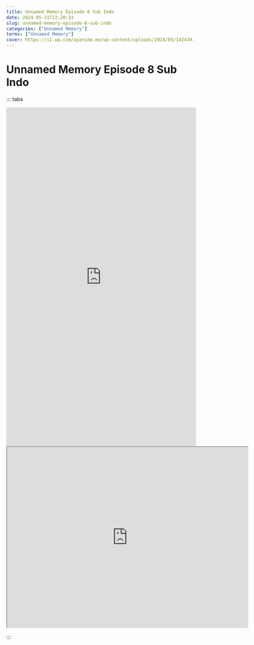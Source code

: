 ```yaml
---
title: Unnamed Memory Episode 8 Sub Indo
date: 2024-05-31T22:20:33
slug: unnamed-memory-episode-8-sub-indo
categories: ["Unnamed Memory"]
terms: ["Unnamed Memory"]
cover: https://i1.wp.com/ayanime.me/wp-content/uploads/2024/05/142439.jpg
---
```


# Unnamed Memory Episode 8 Sub Indo
::: tabs

<iframe src="https://play.ayanime.me/include/fluidplayer/fluidplayer.php?VideoSrc1=https%3A%2F%2Fdrive.google.com%2Ffile%2Fd%2F1oIU6iZ0dlLrdQTyKmeVnUTnJ66GMY3M5%2Fpreview&VideoType1=video%2Fmp4&VideoQuality1=480p&VideoSrc2=https%3A%2F%2Fdrive.google.com%2Ffile%2Fd%2F1FXCT-xGjPBvyOEX_se4GwCXACn3EPatf%2Fpreview&VideoType2=video%2Fmp4&VideoQuality2=720p&VideoSrc3=https%3A%2F%2Fdrive.google.com%2Ffile%2Fd%2F1p7DtqfTTpEzOa2jomgeIu58w_j9d_Qid%2Fpreview&VideoType3=video%2Fmp4&VideoQuality3=1080p&VideoSrc4=&VideoType4=&VideoQuality4=&VideoPoster=&VideoTrack1=&kind1=&srclang1=&label1=&default1=&VideoTrack2=&kind2=&srclang2=&label2=&default2=&player=fluid+player&server=Drive+API&api=&width=100%25&height=900px" frameborder="0" width="100%" height="900px" allowfullscreen="allowfullscreen" scrolling="no"></iframe>
<iframe src="https://drive.google.com/file/d/1p7DtqfTTpEzOa2jomgeIu58w_j9d_Qid/preview" width="640" height="480" allow="accelerometer; autoplay; encrypted-media; gyroscope; fullscreen; picture-in-picture" scrolling="no" seamless="" sandbox="allow-same-origin allow-scripts"></iframe>

:::
